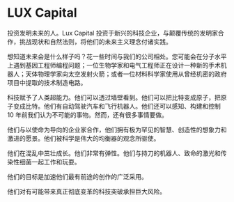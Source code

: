 # 

# LUX Capital 

投资发明未来的人。Lux Capital 投资于新兴的科技企业，与颠覆传统的发明家合作，挑战现状和自然法则，将他们的未来主义理念付诸实践。

想知道未来会是什么样子吗？花一些时间与我们的公司相处。您可能会在分子水平上遇到基因工程师编程问题；一位生物学家和电气工程师正在设计一种新的手术机器人；天体物理学家向太空发射火箭；或者一位材料科学家使用从曾经机密的政府项目中提取的技术制造电路。

科技赋予了人类超能力。他们可以透过墙壁看到。他们可以把比特变成原子，把原子变成比特。他们有自动驾驶汽车和飞行机器人。他们还可以感知、构建和控制 10 年前我们认为不可能的事物。然而，还有很多事情要做。

他们与以使命为导向的企业家合作，他们拥有极为罕见的智慧、创造性的想象力和激进的愿景。他们被科学是伟大的均衡器的观念所驱使。

他们在混乱中茁壮成长。他们非常有弹性。他们与持刀的机器人、致命的激光和传染性细菌一起工作和玩耍。

他们的目标是加速他们最有前途的创作的广泛采用。

他们对有可能带来真正彻底变革的科技突破承担巨大风险。

